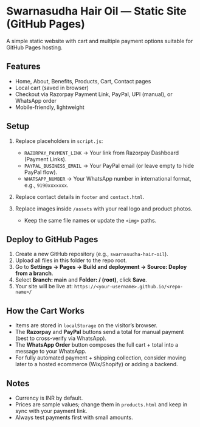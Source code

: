 
# Swarnasudha Hair Oil — Static Site (GitHub Pages)

A simple static website with cart and multiple payment options suitable for GitHub Pages hosting.

## Features
- Home, About, Benefits, Products, Cart, Contact pages
- Local cart (saved in browser)
- Checkout via Razorpay Payment Link, PayPal, UPI (manual), or WhatsApp order
- Mobile-friendly, lightweight

## Setup
1. Replace placeholders in `script.js`:
   - `RAZORPAY_PAYMENT_LINK` → Your link from Razorpay Dashboard (Payment Links).
   - `PAYPAL_BUSINESS_EMAIL` → Your PayPal email (or leave empty to hide PayPal flow).
   - `WHATSAPP_NUMBER` → Your WhatsApp number in international format, e.g., `9190xxxxxxx`.

2. Replace contact details in `footer` and `contact.html`.

3. Replace images inside `/assets` with your real logo and product photos.
   - Keep the same file names or update the `<img>` paths.

## Deploy to GitHub Pages
1. Create a new GitHub repository (e.g., `swarnasudha-hair-oil`).
2. Upload all files in this folder to the repo root.
3. Go to **Settings → Pages → Build and deployment → Source: Deploy from a branch**.
4. Select **Branch: main** and **Folder: / (root)**, click **Save**.
5. Your site will be live at: `https://<your-username>.github.io/<repo-name>/`

## How the Cart Works
- Items are stored in `localStorage` on the visitor’s browser.
- The **Razorpay** and **PayPal** buttons send a total for manual payment (best to cross-verify via WhatsApp).
- The **WhatsApp Order** button composes the full cart + total into a message to your WhatsApp.
- For fully automated payment + shipping collection, consider moving later to a hosted ecommerce (Wix/Shopify) or adding a backend.

## Notes
- Currency is INR by default.
- Prices are sample values; change them in `products.html` and keep in sync with your payment link.
- Always test payments first with small amounts.
